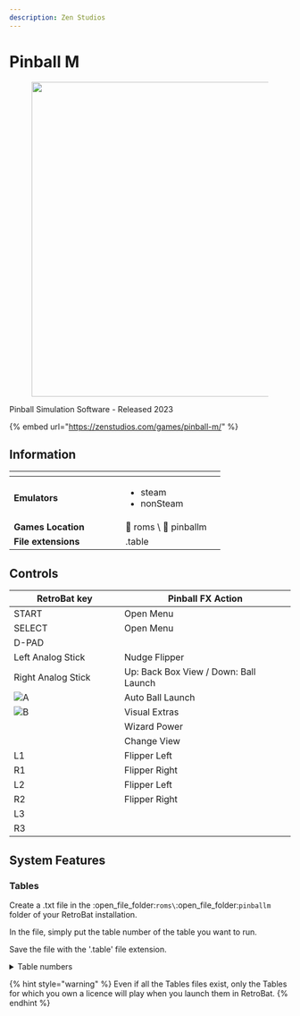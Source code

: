 ```yaml
---
description: Zen Studios
---
```


# Pinball M

<div align="left">

<figure><img src="https://github.com/fabricecaruso/es-theme-carbon/blob/master/art/logos/pinballm.png?raw=true" alt="" width="563"><figcaption></figcaption></figure>

</div>

Pinball Simulation Software - Released 2023

{% embed url="https://zenstudios.com/games/pinball-m/" %}

## Information

<table data-header-hidden><thead><tr><th width="184"></th><th></th><th data-hidden></th></tr></thead><tbody><tr><td><strong>Emulators</strong></td><td><ul><li>steam</li><li>nonSteam</li></ul></td><td></td></tr><tr><td><strong>Games Location</strong></td><td><span data-gb-custom-inline data-tag="emoji" data-code="1f4c2">📂</span> roms \ <span data-gb-custom-inline data-tag="emoji" data-code="1f4c2">📂</span> pinballm</td><td></td></tr><tr><td><strong>File extensions</strong></td><td>.table</td><td></td></tr></tbody></table>

## Controls

<table><thead><tr><th width="258">RetroBat key</th><th width="443">Pinball FX Action</th></tr></thead><tbody><tr><td>START</td><td>Open Menu</td></tr><tr><td>SELECT</td><td>Open Menu</td></tr><tr><td>D-PAD</td><td></td></tr><tr><td>Left Analog Stick</td><td>Nudge Flipper</td></tr><tr><td>Right Analog Stick</td><td>Up: Back Box View / Down: Ball Launch</td></tr><tr><td><img src="../../../../en/.gitbook/assets/image (27).png" alt="A"></td><td>Auto Ball Launch</td></tr><tr><td><img src="../../../../en/.gitbook/assets/image (13).png" alt="B"></td><td>Visual Extras</td></tr><tr><td><img src="../../../../en/.gitbook/assets/image (47).png" alt="" data-size="original"></td><td>Wizard Power</td></tr><tr><td><img src="../../../../en/.gitbook/assets/image (45).png" alt="" data-size="line"></td><td>Change View</td></tr><tr><td>L1</td><td>Flipper Left</td></tr><tr><td>R1</td><td>Flipper Right</td></tr><tr><td>L2</td><td>Flipper Left</td></tr><tr><td>R2</td><td>Flipper Right</td></tr><tr><td>L3</td><td></td></tr><tr><td>R3</td><td></td></tr></tbody></table>

## System Features

### Tables

Create a .txt file in the :open\_file\_folder:`roms\`:open\_file\_folder:`pinballm` folder of your RetroBat installation.

In the file, simply put the table number of the table you want to run.

Save the file with the '.table' file extension.

<details>

<summary>Table numbers</summary>

Wrath of the Elder Gods - 147\
Chucky - 171\
Dead By Daylight - 174\
The Thing - 175\
Duke Nukem - 176

</details>

{% hint style="warning" %}
Even if all the Tables files exist, only the Tables for which you own a licence will play when you launch them in RetroBat.
{% endhint %}
